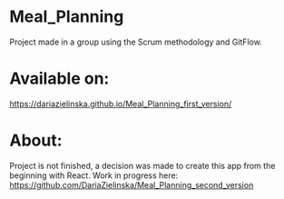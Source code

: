 # Meal_Planning
Project made in a group using the Scrum methodology and GitFlow.

# Available on:
https://dariazielinska.github.io/Meal_Planning_first_version/

# About:
Project is not finished, a decision was made to create this app from the beginning with React.
Work in progress here:
https://github.com/DariaZielinska/Meal_Planning_second_version
